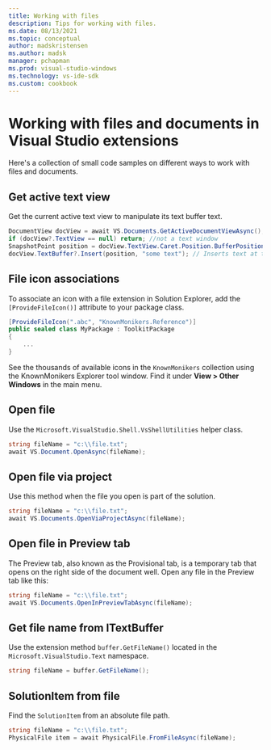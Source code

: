 ```yaml
---
title: Working with files
description: Tips for working with files.
ms.date: 08/13/2021
ms.topic: conceptual
author: madskristensen
ms.author: madsk
manager: pchapman
ms.prod: visual-studio-windows
ms.technology: vs-ide-sdk
ms.custom: cookbook
---
```

# Working with files and documents in Visual Studio extensions

Here's a collection of small code samples on different ways to work with files and documents.

## Get active text view
Get the current active text view to manipulate its text buffer text.

```csharp
DocumentView docView = await VS.Documents.GetActiveDocumentViewAsync();
if (docView?.TextView == null) return; //not a text window
SnapshotPoint position = docView.TextView.Caret.Position.BufferPosition;
docView.TextBuffer?.Insert(position, "some text"); // Inserts text at the caret
```

## File icon associations
To associate an icon with a file extension in Solution Explorer, add the `[ProvideFileIcon()]` attribute to your package class.

```csharp
[ProvideFileIcon(".abc", "KnownMonikers.Reference")]
public sealed class MyPackage : ToolkitPackage
{
    ...
}
```

See the thousands of available icons in the `KnownMonikers` collection using the KnownMonikers Explorer tool window. Find it under **View > Other Windows** in the main menu.

## Open file
Use the `Microsoft.VisualStudio.Shell.VsShellUtilities` helper class.

```csharp
string fileName = "c:\\file.txt";
await VS.Document.OpenAsync(fileName);
```

## Open file via project
Use this method when the file you open is part of the solution.

```csharp
string fileName = "c:\\file.txt";
await VS.Documents.OpenViaProjectAsync(fileName);
```

## Open file in Preview tab
The Preview tab, also known as the Provisional tab, is a temporary tab that opens on the right side of the document well. Open any file in the Preview tab like this:

```csharp
string fileName = "c:\\file.txt";
await VS.Documents.OpenInPreviewTabAsync(fileName);
```

## Get file name from ITextBuffer
Use the extension method `buffer.GetFileName()` located in the `Microsoft.VisualStudio.Text` namespace.

```csharp
string fileName = buffer.GetFileName();
```

## SolutionItem from file
Find the `SolutionItem` from an absolute file path.

```csharp
string fileName = "c:\\file.txt";
PhysicalFile item = await PhysicalFile.FromFileAsync(fileName);
```
